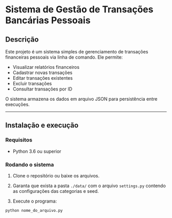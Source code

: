 # Sistema de Gestão de Transações Bancárias Pessoais

## Descrição

Este projeto é um sistema simples de gerenciamento de transações financeiras pessoais via linha de comando. Ele permite:

- Visualizar relatórios financeiros
- Cadastrar novas transações
- Editar transações existentes
- Excluir transações
- Consultar transações por ID

O sistema armazena os dados em arquivo JSON para persistência entre execuções.

---

## Instalação e execução

### Requisitos

- Python 3.6 ou superior

### Rodando o sistema

1. Clone o repositório ou baixe os arquivos.

2. Garanta que exista a pasta `./data/` com o arquivo `settings.py` contendo as configurações das categorias e seed.

3. Execute o programa:

```bash
python nome_do_arquivo.py
